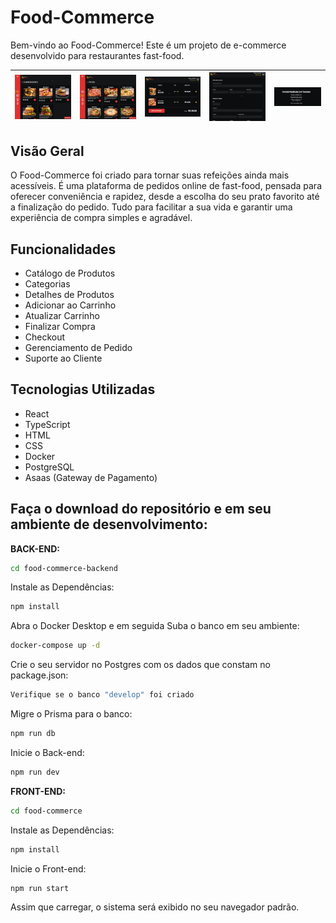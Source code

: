 # Food-Commerce

Bem-vindo ao Food-Commerce! Este é um projeto de e-commerce desenvolvido para restaurantes fast-food.

| ![Imagem 1](./imagens/hamburguer.png) | ![Imagem 2](./imagens/pizza.png) | ![Imagem 3](./imagens/carrinho.png) | ![Imagem 4](./imagens/dados.png) | ![Imagem 5](./imagens/compra%20finalizada.png) |
| ------------------------------------- | -------------------------------- | ----------------------------------- | -------------------------------- | ---------------------------------------------- |

## Visão Geral

O Food-Commerce foi criado para tornar suas refeições ainda mais acessíveis. É uma plataforma de pedidos online de fast-food, pensada para oferecer conveniência e rapidez, desde a escolha do seu prato favorito até a finalização do pedido. Tudo para facilitar a sua vida e garantir uma experiência de compra simples e agradável.

## Funcionalidades

- Catálogo de Produtos
- Categorias
- Detalhes de Produtos
- Adicionar ao Carrinho
- Atualizar Carrinho
- Finalizar Compra
- Checkout
- Gerenciamento de Pedido
- Suporte ao Cliente

## Tecnologias Utilizadas

- React
- TypeScript
- HTML
- CSS
- Docker
- PostgreSQL
- Asaas (Gateway de Pagamento)

## Faça o download do repositório e em seu ambiente de desenvolvimento:

**BACK-END:**

```bash
cd food-commerce-backend
```

Instale as Dependências:

```bash
npm install
```

Abra o Docker Desktop e em seguida Suba o banco em seu ambiente:

```bash
docker-compose up -d
```

Crie o seu servidor no Postgres com os dados que constam no package.json:

```bash
Verifique se o banco "develop" foi criado
```

Migre o Prisma para o banco:

```bash
npm run db
```

Inicie o Back-end:

```bash
npm run dev
```

**FRONT-END:**

```bash
cd food-commerce
```

Instale as Dependências:

```bash
npm install
```

Inicie o Front-end:

```bash
npm run start
```

Assim que carregar, o sistema será exibido no seu navegador padrão.
